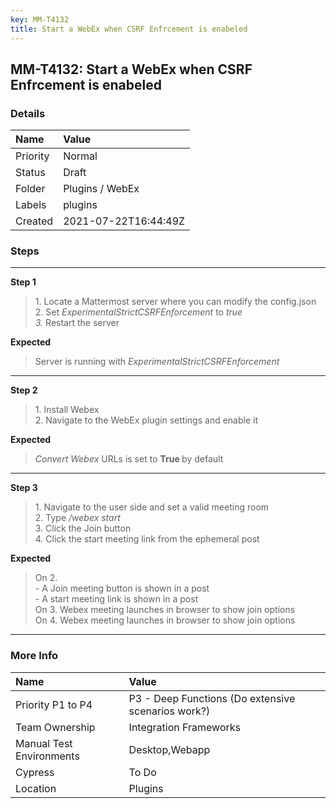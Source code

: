 ```yaml
---
key: MM-T4132
title: Start a WebEx when CSRF Enfrcement is enabeled
---
```


## MM-T4132: Start a WebEx when CSRF Enfrcement is enabeled

### Details

| Name     | Value                |
| :------- | :------------------- |
| Priority | Normal               |
| Status   | Draft                |
| Folder   | Plugins / WebEx      |
| Labels   | plugins              |
| Created  | 2021-07-22T16:44:49Z |

### Steps

<hr/>

**Step 1**

> <article>1. Locate a Mattermost server where you can modify the config.json<br />2. Set <em>ExperimentalStrictCSRFEnforcement </em>to <em>true</em><br /><em>3. </em>Restart the server</article>

**Expected**

> <article>Server is running with <em>ExperimentalStrictCSRFEnforcement </em></article>

<hr/>

**Step 2**

> <article>1. Install Webex<br />2. Navigate to the WebEx plugin settings and enable it</article>

**Expected**

> <article><em>Convert Webex </em>URLs is set to <strong>True </strong>by default </article>

<hr/>

**Step 3**

> <article>1. Navigate to the user side and set a valid meeting room<br />2. Type <em>/webex start </em><br />3. Click the Join button<br />4. Click the start meeting link from the ephemeral post</article>

**Expected**

> <article>On 2.<br />- A Join meeting button is shown in a post<br />- A start meeting link is shown in a post<br />On 3. Webex meeting launches in browser to show join options<br />On 4. Webex meeting launches in browser to show join options</article>

<hr/>

### More Info

| Name                     | Value                                              |
| :----------------------- | :------------------------------------------------- |
| Priority P1 to P4        | P3 - Deep Functions (Do extensive scenarios work?) |
| Team Ownership           | Integration Frameworks                             |
| Manual Test Environments | Desktop,Webapp                                     |
| Cypress                  | To Do                                              |
| Location                 | Plugins                                            |
